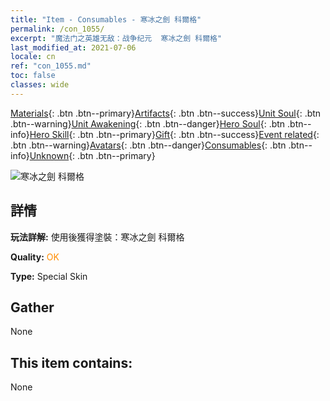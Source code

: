 ```yaml
---
title: "Item - Consumables - 寒冰之劍 科爾格"
permalink: /con_1055/
excerpt: "魔法门之英雄无敌：战争纪元  寒冰之劍 科爾格"
last_modified_at: 2021-07-06
locale: cn
ref: "con_1055.md"
toc: false
classes: wide
---
```

 [Materials](/ItemsCN/){: .btn .btn--primary}[Artifacts](/ItemsCN/Artifacts/){: .btn .btn--success}[Unit Soul](/ItemsCN/UnitSoul/){: .btn .btn--warning}[Unit Awakening](/ItemsCN/UnitAwakening/){: .btn .btn--danger}[Hero Soul](/ItemsCN/HeroSoul/){: .btn .btn--info}[Hero Skill](/ItemsCN/HeroSkill/){: .btn .btn--primary}[Gift](/ItemsCN/Gift/){: .btn .btn--success}[Event related](/ItemsCN/Events/){: .btn .btn--warning}[Avatars](/ItemsCN/Avatars/){: .btn .btn--danger}[Consumables](/ItemsCN/Consumables/){: .btn .btn--info}[Unknown](/ItemsCN/Unknown/){: .btn .btn--primary}

 ![寒冰之劍 科爾格](/images/h/h_Kilgor2.jpg)

## 詳情
 **玩法詳解:** 使用後獲得塗裝：寒冰之劍 科爾格

 **Quality:** <span style="color: #FF8C00">OK</span>

 **Type:** Special Skin

## Gather

  None

## This item contains:

  None

